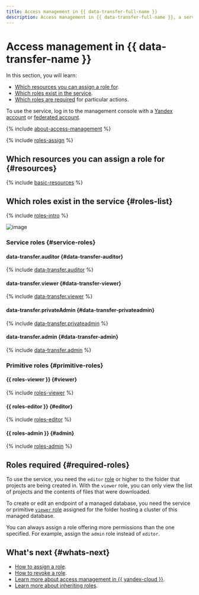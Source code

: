 ```yaml
---
title: Access management in {{ data-transfer-full-name }}
description: Access management in {{ data-transfer-full-name }}, a service for data transfer between storages. This section describes the roles required to perform a particular action, the resources for which you can assign a role, and the roles existing in the service.
---
```


# Access management in {{ data-transfer-name }}


In this section, you will learn:

* [Which resources you can assign a role for](#resources).
* [Which roles exist in the service](#roles-list).
* [Which roles are required](#required-roles) for particular actions.

To use the service, log in to the management console with a [Yandex account](../../iam/concepts/users/accounts.md#passport) or [federated account](../../iam/concepts/users/accounts.md#saml-federation).

{% include [about-access-management](../../_includes/iam/about-access-management.md) %}

{% include [roles-assign](../../_includes/iam/roles-assign.md) %}

## Which resources you can assign a role for {#resources}

{% include [basic-resources](../../_includes/iam/basic-resources-for-access-control.md) %}

## Which roles exist in the service {#roles-list}

{% include [roles-intro](../../_includes/roles-intro.md) %}

![image](../../_assets/data-transfer/security/service-roles-hierarchy.svg)

### Service roles {#service-roles}

#### data-transfer.auditor {#data-transfer-auditor}

{% include [data-transfer.auditor](../../_roles/data-transfer/auditor.md) %}

#### data-transfer.viewer {#data-transfer-viewer}

{% include [data-transfer.viewer](../../_roles/data-transfer/viewer.md) %}

#### data-transfer.privateAdmin {#data-transfer-privateadmin}

{% include [data-transfer.privateadmin](../../_roles/data-transfer/privateAdmin.md) %}

#### data-transfer.admin {#data-transfer-admin}

{% include [data-transfer.admin](../../_roles/data-transfer/admin.md) %}

### Primitive roles {#primitive-roles}

#### {{ roles-viewer }} {#viewer}

{% include [roles-viewer](../../_roles/primitive-roles/viewer.md) %}

#### {{ roles-editor }} {#editor}

{% include [roles-editor](../../_roles/primitive-roles/editor.md) %}

#### {{ roles-admin }} {#admin}

{% include [roles-admin](../../_roles/primitive-roles/admin.md) %}

## Roles required {#required-roles}

To use the service, you need the `editor` [role](../../iam/concepts/access-control/roles.md) or higher to the folder that projects are being created in. With the `viewer` role, you can only view the list of projects and the contents of files that were downloaded.

To create or edit an endpoint of a managed database, you need the service or primitive [`viewer` role](../../iam/roles-reference.md#viewer) assigned for the folder hosting a cluster of this managed database.

You can always assign a role offering more permissions than the one specified. For example, assign the `admin` role instead of `editor`.

## What's next {#whats-next}

* [How to assign a role](../../iam/operations/roles/grant.md).
* [How to revoke a role](../../iam/operations/roles/revoke.md).
* [Learn more about access management in {{ yandex-cloud }}](../../iam/concepts/access-control/index.md).
* [Learn more about inheriting roles](../../resource-manager/concepts/resources-hierarchy.md#access-rights-inheritance).


